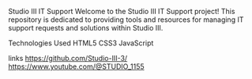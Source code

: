 Studio III IT Support
Welcome to the Studio III IT Support project! This repository is dedicated to providing tools and resources for managing IT support requests and solutions within Studio III.

Technologies Used
HTML5
CSS3
JavaScript




links 
https://github.com/Studio-III-3/
https://www.youtube.com/@STUDIO_1155
